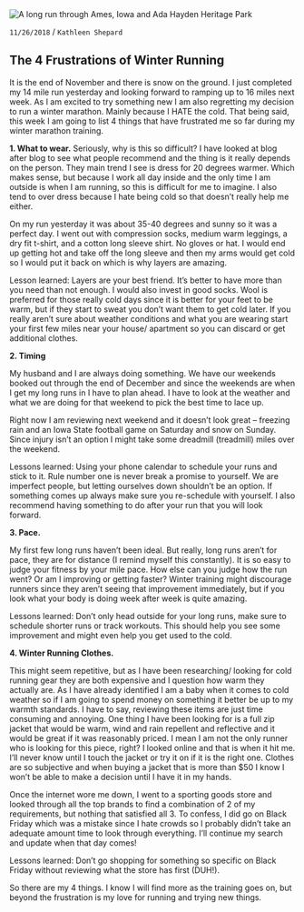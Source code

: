 <img style="max-width:100%; max-height: 450px" src="./assets/images/run/Ames-run.jpg" alt="A long run through Ames, Iowa and Ada Hayden Heritage Park" />
&nbsp;

`11/26/2018` / `Kathleen Shepard`
&nbsp;

## The 4 Frustrations of Winter Running

It is the end of November and there is snow on the ground. I just completed my 14 mile run yesterday and looking forward to ramping up to 16 miles next week. As I am excited to try something new I am also regretting my decision to run a winter marathon. Mainly because I HATE the cold. That being said, this week I am going to list 4 things that have frustrated me so far during my winter marathon training.

**1. What to wear.**
Seriously, why is this so difficult? I have looked at blog after blog to see what people recommend and the thing is it really depends on the person. They main trend I see is dress for 20 degrees warmer. Which makes sense, but because I work all day inside and the only time I am outside is when I am running, so this is difficult for me to imagine. I also tend to over dress because I hate being cold so that doesn’t really help me either.

On my run yesterday it was about 35-40 degrees and sunny so it was a perfect day. I went out with compression socks, medium warm leggings, a dry fit t-shirt, and a cotton long sleeve shirt. No gloves or hat. I would end up getting hot and take off the long sleeve and then my arms would get cold so I would put it back on which is why layers are amazing.

Lesson learned: Layers are your best friend. It’s better to have more than you need than not enough. I would also invest in good socks. Wool is preferred for those really cold days since it is better for your feet to be warm, but if they start to sweat you don’t want them to get cold later. If you really aren’t sure about weather conditions and what you are wearing start your first few miles near your house/ apartment so you can discard or get additional clothes.

**2. Timing**

My husband and I are always doing something. We have our weekends booked out through the end of December and since the weekends are when I get my long runs in I have to plan ahead. I have to look at the weather and what we are doing for that weekend to pick the best time to lace up.

Right now I am reviewing next weekend and it doesn’t look great – freezing rain and an Iowa State football game on Saturday and snow on Sunday. Since injury isn’t an option I might take some dreadmill (treadmill) miles over the weekend.

Lessons learned: Using your phone calendar to schedule your runs and stick to it. Rule number one is never break a promise to yourself. We are imperfect people, but letting ourselves down shouldn’t be an option. If something comes up always make sure you re-schedule with yourself. I also recommend having something to do after your run that you will look forward.

**3. Pace.**

My first few long runs haven’t been ideal. But really, long runs aren’t for pace, they are for distance (I remind myself this constantly). It is so easy to judge your fitness by your mile pace. How else can you judge how the run went? Or am I improving or getting faster? Winter training might discourage runners since they aren’t seeing that improvement immediately, but if you look what your body is doing week after week is quite amazing.

Lessons learned: Don’t only head outside for your long runs, make sure to schedule shorter runs or track workouts. This should help you see some improvement and might even help you get used to the cold.

 **4. Winter Running Clothes.**

This might seem repetitive, but as I have been researching/ looking for cold running gear they are both expensive and I question how warm they actually are. As I have already identified I am a baby when it comes to cold weather so if I am going to spend money on something it better be  up to my warmth standards. I have to say, reviewing these items are just time consuming and annoying. One thing I have been looking for is a full zip jacket that would be warm, wind and rain repellent and reflective and it would be great if it was reasonably priced. I mean I am not the only runner who is looking for this piece, right? I looked online and that is when it hit me. I’ll never know until I touch the jacket or try it on if it is the right one. Clothes are so subjective and when buying a jacket that is more than $50 I know I won’t be able to make a decision until I have it in my hands.

Once the internet wore me down, I went to a sporting goods store and looked through all the top brands to find a combination of 2 of my requirements, but nothing that satisfied all 3. To confess, I did go on Black Friday which was a mistake since I hate crowds so I probably didn’t take an adequate amount time to look through everything. I’ll continue my search and update when that day comes!

Lessons learned: Don’t go shopping for something so specific on Black Friday without reviewing what the store has first (DUH!).

So there are my 4 things. I know I will find more as the training goes on, but beyond the frustration is my love for running and trying new things.